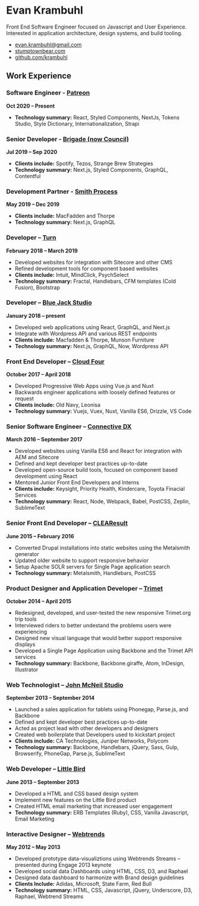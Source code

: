 # Evan Krambuhl

Front End Software Engineer focused on Javascript and User Experience.  Interested in application architecture, design systems, and build tooling.

- [evan.krambuhl@gmail.com](mailto:evan.krambuhl@gmail.com)
- [stumptownbear.com](http://stumptownbear.com/)
- [github.com/krambuhl](https://github.com/krambuhl)


## Work Experience

### Software Engineer - [Patreon](https://patreon.com/)

__Oct 2020 – Present__

- **Technology summary:** React, Styled Components, NextJs, Tokens Studio, Style Dictionary, Internationalization, Strapi

### Senior Developer - [Brigade (now Council)](https://www.council.inc/)

__Jul 2019 – Sep 2020__

- **Clients include:** Spotify, Tezos, Strange Brew Strategies
- **Technology summary:** Next.js, Styled Components, GraphQL, Contentful

### Development Partner - [Smith Process](https://smithprocess.com/)

__May 2019 – Dec 2019__

- **Clients include:** MacFadden and Thorpe
- **Technology summary:** Next.js, GraphQL

### Developer – [Turn](https://turnwith.us)

__February 2018 – March 2019__

- Developed websites for integration with Sitecore and other CMS
- Refined development tools for component based websites
- **Clients include:** Intuit, MindClick, PsychSelect
- **Technology summary:** Fractal, Handlebars, CFM templates (Cold Fusion), Bootstrap


### Developer – [Blue Jack Studio](https://bluejackstudio.com/)

__January 2018 – present__

- Developed web applications using React, GraphQL, and Next.js
- Integrate with Wordpress API and various REST endpoints
- **Clients include:** Macfadden & Thorpe, Munson Furniture
- **Technology summary:** Next.js, GraphQL, Now, Wordpress API


### Front End Developer – [Cloud Four](https://cloudfour.com/)

__October 2017 – April 2018__

- Developed Progressive Web Apps using Vue.js and Nuxt
- Backwards engineer applications with loosely defined features or request
- **Clients include:** Old Navy, Leonisa
- **Technology summary:** Vuejs, Vuex, Nuxt, Vanilla ES6, Drizzle, VS Code


### Senior Software Engineer – [Connective DX](https://www.connectivedx.com/)

__March 2016 – September 2017__

- Developed websites using Vanilla ES6 and React for integration with AEM and Sitecore
- Defined and kept developer best practices up-to-date
- Developed open-source build tools, focused on component based development using React
- Mentored Junior Front End Developers and Interns
- **Clients include:** Keysight, Priority Health, Kindercare, Toyota Finacial Services
- **Technology summary:** React, Node, Webpack, Babel, PostCSS, Zeplin, SublimeText


### Senior Front End Developer – [CLEAResult](https://www.clearesult.com/)

__June 2015 – February 2016__

- Converted Drupal installations into static websites using the Metalsmith generator
- Updated older website to support responsive behavior
- Setup Apache SOLR servers for Single Page application search
- **Technology summary:** Metalsmith, Handlebars, PostCSS


### Product Designer and Application Developer – [Trimet](https://trimet.org/)

__October 2014 – April 2015__

- Redesigned, developed, and user-tested the new responsive Trimet.org trip tools
- Interviewed riders to better undestand the problems users were experiencing
- Designed new visual language that would better support responsive displays
- Developed a Single Page Application using Backbone and the Trimet API services
- **Technology summary:** Backbone, Backbone.giraffe, Atom, InDesign, Illustrator


### Web Technologist – [John McNeil Studio](http://www.johnmcneilstudio.com/)

__September 2013 – September 2014__

- Launched a sales application for tablets using Phonegap, Parse.js, and Backbone
- Defined and kept developer best practices up-to-date
- Acted as project lead with other developers and designers
- Created web boilerplate that Developers used to kickstart project
- **Clients include:** CA Technologies, Juniper Networks, Polycom
- **Technology summary:** Backbone, Handlebars, jQuery, Sass, Gulp, Browserify, PhoneGap, Parse.js, SublimeText


### Web Developer – [Little Bird](https://www.getlittlebird.com/)

__June 2013 – September 2013__

- Developed a HTML and CSS based design system
- Implement new features on the Little Bird product
- Created HTML email marketing that increased user engagement
- **Technology summary:** ERB Templates (Ruby), CSS, Vanilla Javascript, Email Marketing


### Interactive Designer – [Webtrends](https://www.webtrends.com/)

__May 2012 – May 2013__

- Developed prototype data-visualiztions using Webtrends Streams – presented during Engage 2013 keynote
- Developed social data Dashboards using HTML, CSS, D3, and Raphael
- Designed data dashboard to harmonize with Brand design guidelines
- **Clients Include:** Adidas, Microsoft, State Farm, Red Bull
- **Technology summary:** HTML, CSS, Javascript, jQuery, Underscore, D3, Raphael, Webtrend Streams
